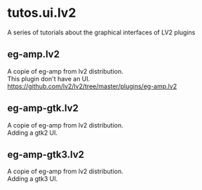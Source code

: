 # tutos.ui.lv2
A series of tutorials about the graphical interfaces of LV2 plugins<br/>

## eg-amp.lv2<br/>
A copie of eg-amp from  lv2 distribution.<br/>
This plugin don't have an UI.<br/>
https://github.com/lv2/lv2/tree/master/plugins/eg-amp.lv2<br/>

## eg-amp-gtk.lv2<br/>
A copie of eg-amp from  lv2 distribution.<br/>
Adding a gtk2 UI.<br/>

## eg-amp-gtk3.lv2<br/>
A copie of eg-amp from  lv2 distribution.<br/>
Adding a gtk3 UI.<br/>
